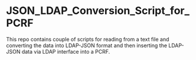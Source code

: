 # JSON_LDAP_Conversion_Script_for_PCRF
This repo contains couple of scripts for reading from a text file and converting the data into LDAP-JSON format and then inserting the LDAP-JSON data via LDAP interface into a PCRF.

